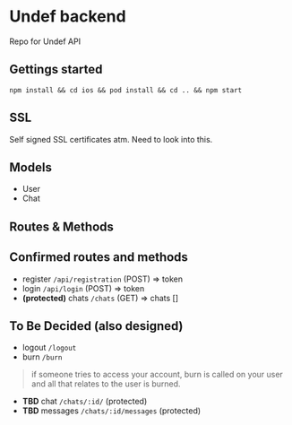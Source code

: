 # Undef backend

Repo for Undef API

## Gettings started

`npm install && cd ios && pod install && cd .. && npm start`

## SSL
Self signed SSL certificates atm. Need to look into this.

## Models

- User
- Chat

## Routes & Methods
## Confirmed routes and methods
- register `/api/registration` (POST) => token
- login `/api/login` (POST) => token
- __(protected)__ chats `/chats` (GET) => chats []


## To Be Decided (also designed) 

- logout `/logout`
- burn `/burn`

> if someone tries to access your account,
> burn is called on your user
> and all that relates to the user is burned.

- **TBD** chat `/chats/:id/` (protected)
- **TBD** messages `/chats/:id/messages` (protected)